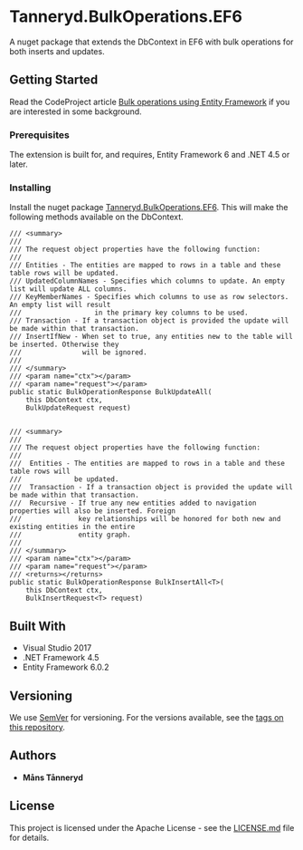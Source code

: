# Tanneryd.BulkOperations.EF6

A nuget package that extends the DbContext in EF6 with bulk operations for both inserts and updates.

## Getting Started

Read the CodeProject article [Bulk operations using Entity Framework](https://www.codeproject.com/Articles/1226978/Bulk-operations-using-Entity-Framework) if you are interested in some background.

### Prerequisites

The extension is built for, and requires, Entity Framework 6 and .NET 4.5 or later.

### Installing

Install the nuget package [Tanneryd.BulkOperations.EF6](https://www.nuget.org/packages/Tanneryd.BulkOperations.EF6). This will make the following methods available on the DbContext.

    /// <summary>
    /// 
    /// The request object properties have the following function:
    /// 
    /// Entities - The entities are mapped to rows in a table and these table rows will be updated.
    /// UpdatedColumnNames - Specifies which columns to update. An empty list will update ALL columns.
    /// KeyMemberNames - Specifies which columns to use as row selectors. An empty list will result
    ///                  in the primary key columns to be used.
    /// Transaction - If a transaction object is provided the update will be made within that transaction.
    /// InsertIfNew - When set to true, any entities new to the table will be inserted. Otherwise they 
    ///               will be ignored.
    /// 
    /// </summary>
    /// <param name="ctx"></param>
    /// <param name="request"></param>
    public static BulkOperationResponse BulkUpdateAll(
        this DbContext ctx,
        BulkUpdateRequest request)


    /// <summary>
    /// 
    /// The request object properties have the following function:
    /// 
    ///  Entities - The entities are mapped to rows in a table and these table rows will 
    ///             be updated.
    ///  Transaction - If a transaction object is provided the update will be made within that transaction.
    ///  Recursive - If true any new entities added to navigation properties will also be inserted. Foreign 
    ///              key relationships will be honored for both new and existing entities in the entire 
    ///              entity graph.
    /// 
    /// </summary>
    /// <param name="ctx"></param>
    /// <param name="request"></param>
    /// <returns></returns>
    public static BulkOperationResponse BulkInsertAll<T>(
        this DbContext ctx,
        BulkInsertRequest<T> request)


## Built With

* Visual Studio 2017
* .NET Framework 4.5
* Entity Framework 6.0.2


## Versioning

We use [SemVer](http://semver.org/) for versioning. For the versions available, see the [tags on this repository](https://github.com/your/project/tags). 

## Authors

* **M&#229;ns T&#229;nneryd** 

## License

This project is licensed under the Apache License - see the [LICENSE.md](LICENSE.md) file for details.





